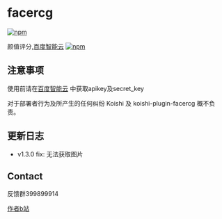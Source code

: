# facercg

[![npm](https://img.shields.io/npm/v/koishi-plugin-facercg?style=flat-square)](https://www.npmjs.com/package/koishi-plugin-facercg)

颜值评分,[百度智能云](https://console.bce.baidu.com/ai/#/ai/face/overview/index)
[![npm](https://img.shields.io/npm/v/koishi-plugin-facercg?style=flat-square)](https://www.npmjs.com/package/koishi-plugin-facercg)

## 注意事项

使用前请在[百度智能云](https://console.bce.baidu.com/ai/#/ai/face/overview/index) 中获取apikey及secret_key

对于部署者行为及所产生的任何纠纷
Koishi 及 koishi-plugin-facercg 概不负责。

## 更新日志

- v1.3.0
    fix: 无法获取图片


## Contact

反馈群399899914

[作者b站](https://space.bilibili.com/225995995)